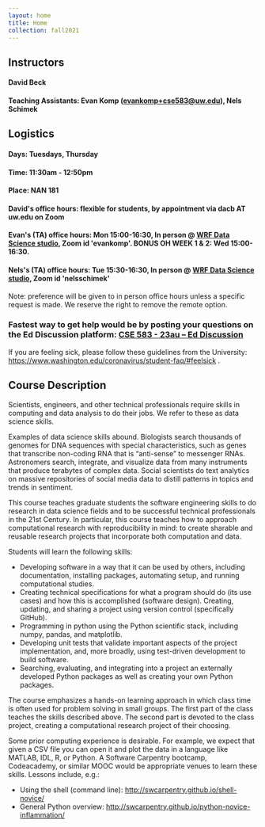 ```yaml
---
layout: home
title: Home
collection: fall2021
---
```


## Instructors

#### David Beck
#### Teaching Assistants: Evan Komp (evankomp+cse583@uw.edu), Nels Schimek

## Logistics
#### Days: Tuesdays, Thursday
#### Time: 11:30am - 12:50pm
#### Place: NAN 181

#### David's office hours: flexible for students, by appointment via dacb AT uw.edu on Zoom
#### Evan's (TA) office hours: Mon 15:00-16:30, In person @ [WRF Data Science studio](https://escience.washington.edu/about/wrf-data-science-studio/), Zoom id 'evankomp'. BONUS OH WEEK 1 & 2: Wed 15:00-16:30. 
#### Nels's (TA) office hours: Tue 15:30-16:30, In person @ [WRF Data Science studio](https://escience.washington.edu/about/wrf-data-science-studio/), Zoom id 'nelsschimek'

Note: preference will be given to in person office hours unless a specific request is made. We reserve the right to remove the remote option.

### Fastest way to get help would be by posting your questions on the Ed Discussion platform: [CSE 583 - 23au – Ed Discussion](https://edstem.org/us/courses/48034/discussion/)


If you are feeling sick, please follow these guidelines from the University: https://www.washington.edu/coronavirus/student-faq/#feelsick .

## Course Description
Scientists, engineers, and other technical professionals require skills in computing and data analysis to do their jobs. We refer to these as data science skills.

Examples of data science skills abound. Biologists search thousands of genomes for DNA sequences with special characteristics, such as genes that transcribe non-coding RNA that is “anti-sense” to messenger RNAs. Astronomers search, integrate, and visualize data from many instruments that produce terabytes of complex data. Social scientists do text analytics on massive repositories of social media data to distill patterns in topics and trends in sentiment.

This course teaches graduate students the software engineering skills to do research in data science fields and to be successful technical professionals in the 21st Century. In particular, this course teaches how to approach computational research with reproducibility in mind: to create sharable and reusable research projects that incorporate both computation and data.

Students will learn the following skills:

- Developing software in a way that it can be used by others, including documentation, installing packages, automating setup, and running computational studies.
- Creating technical specifications for what a program should do (its use cases) and how this is accomplished (software design).
Creating, updating, and sharing a project using version control (specifically GitHub).
- Programming in python using the Python scientific stack, including numpy, pandas, and matplotlib.
- Developing unit tests that validate important aspects of the project implementation, and, more broadly, using test-driven development to build software.
- Searching, evaluating, and integrating into a project an externally developed Python packages as well as creating your own Python packages.

The course emphasizes a hands-on learning approach in which class time is often used for problem solving in small groups. The first part of the class teaches the skills described above. The second part is devoted to the class project, creating a computational research project of their choosing.

Some prior computing experience is desirable. For example, we expect that given a CSV file you can open it and plot the data in a language like MATLAB, IDL, R, or Python.  A Software Carpentry bootcamp, Codeacademy, or similar MOOC would be appropriate venues to learn these skills.  Lessons include, e.g.:

- Using the shell (command line): http://swcarpentry.github.io/shell-novice/
- General Python overview: http://swcarpentry.github.io/python-novice-inflammation/
